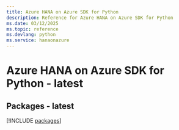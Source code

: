 ```yaml
---
title: Azure HANA on Azure SDK for Python
description: Reference for Azure HANA on Azure SDK for Python
ms.date: 03/12/2025
ms.topic: reference
ms.devlang: python
ms.service: hanaonazure
---
```

# Azure HANA on Azure SDK for Python - latest
## Packages - latest
[!INCLUDE [packages](hana-on-azure-index.md)]